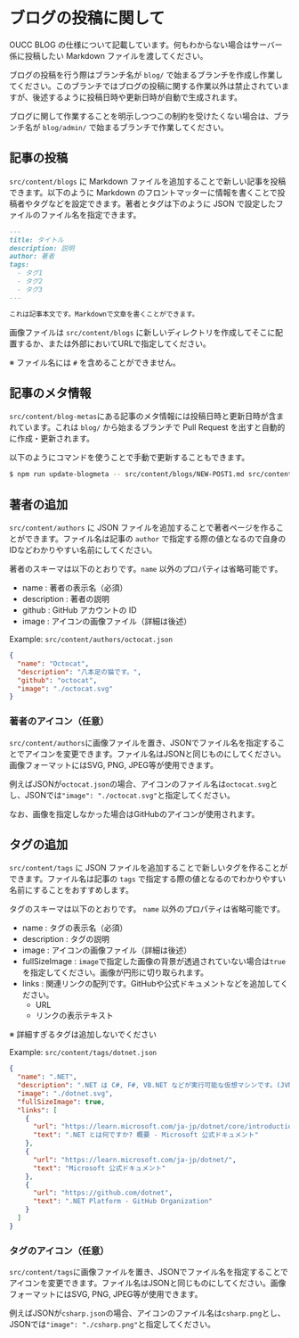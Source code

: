 # ブログの投稿に関して

OUCC BLOG の仕様について記載しています。何もわからない場合はサーバー係に投稿したい Markdown ファイルを渡してください。

ブログの投稿を行う際はブランチ名が `blog/` で始まるブランチを作成し作業してください。このブランチではブログの投稿に関する作業以外は禁止されていますが、後述するように投稿日時や更新日時が自動で生成されます。

ブログに関して作業することを明示しつつこの制約を受けたくない場合は、ブランチ名が `blog/admin/` で始まるブランチで作業してください。

## 記事の投稿

`src/content/blogs` に Markdown ファイルを追加することで新しい記事を投稿できます。以下のように Markdown のフロントマッターに情報を書くことで投稿者やタグなどを設定できます。著者とタグは下のように JSON で設定したファイルのファイル名を指定できます。

```md
---
title: タイトル
description: 説明
author: 著者
tags:
  - タグ1
  - タグ2
  - タグ3
---

これは記事本文です。Markdownで文章を書くことができます。
```

画像ファイルは `src/content/blogs` に新しいディレクトリを作成してそこに配置するか、または外部においてURLで指定してください。

※ ファイル名には `#` を含めることができません。

## 記事のメタ情報

`src/content/blog-metas`にある記事のメタ情報には投稿日時と更新日時が含まれています。これは `blog/` から始まるブランチで Pull Request を出すと自動的に作成・更新されます。

以下のようにコマンドを使うことで手動で更新することもできます。

```bash
$ npm run update-blogmeta -- src/content/blogs/NEW-POST1.md src/content/blogs/NEW-POST2.md
```

## 著者の追加

`src/content/authors` に JSON ファイルを追加することで著者ページを作ることができます。ファイル名は記事の `author` で指定する際の値となるので自身のIDなどわかりやすい名前にしてください。

著者のスキーマは以下のとおりです。`name` 以外のプロパティは省略可能です。

- name : 著者の表示名（必須）
- description : 著者の説明
- github : GitHub アカウントの ID
- image : アイコンの画像ファイル（詳細は後述）

Example: `src/content/authors/octocat.json`

```json
{
  "name": "Octocat",
  "description": "八本足の猫です。",
  "github": "octocat",
  "image": "./octocat.svg"
}
```

### 著者のアイコン（任意）

`src/content/authors`に画像ファイルを置き、JSONでファイル名を指定することでアイコンを変更できます。ファイル名はJSONと同じものにしてください。画像フォーマットにはSVG, PNG, JPEG等が使用できます。

例えばJSONが`octocat.json`の場合、アイコンのファイル名は`octocat.svg`とし、JSONでは`"image": "./octocat.svg"`と指定してください。

なお、画像を指定しなかった場合はGitHubのアイコンが使用されます。

## タグの追加

`src/content/tags` に JSON ファイルを追加することで新しいタグを作ることができます。ファイル名は記事の `tags` で指定する際の値となるのでわかりやすい名前にすることをおすすめします。

タグのスキーマは以下のとおりです。 `name` 以外のプロパティは省略可能です。

- name : タグの表示名（必須）
- description : タグの説明
- image : アイコンの画像ファイル（詳細は後述）
- fullSizeImage : `image`で指定した画像の背景が透過されていない場合は`true`を指定してください。画像が円形に切り取られます。
- links : 関連リンクの配列です。GitHubや公式ドキュメントなどを追加してください。
  - URL
  - リンクの表示テキスト

※ 詳細すぎるタグは追加しないでください

Example: `src/content/tags/dotnet.json`

```json
{
  "name": ".NET",
  "description": ".NET は C#, F#, VB.NET などが実行可能な仮想マシンです。(JVM に似ています) クラスプラットフォームであるためどんな環境でも同じコードで実行できます。",
  "image": "./dotnet.svg",
  "fullSizeImage": true,
  "links": [
    {
      "url": "https://learn.microsoft.com/ja-jp/dotnet/core/introduction",
      "text": ".NET とは何ですか? 概要 - Microsoft 公式ドキュメント"
    },
    {
      "url": "https://learn.microsoft.com/ja-jp/dotnet/",
      "text": "Microsoft 公式ドキュメント"
    },
    {
      "url": "https://github.com/dotnet",
      "text": ".NET Platform - GitHub Organization"
    }
  ]
}
```

### タグのアイコン（任意）

`src/content/tags`に画像ファイルを置き、JSONでファイル名を指定することでアイコンを変更できます。ファイル名はJSONと同じものにしてください。画像フォーマットにはSVG, PNG, JPEG等が使用できます。

例えばJSONが`csharp.json`の場合、アイコンのファイル名は`csharp.png`とし、JSONでは`"image": "./csharp.png"`と指定してください。
